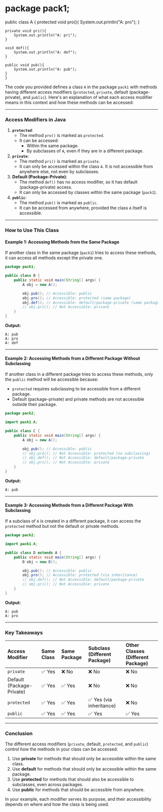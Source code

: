# package pack1;

public class A {
protected void pro(){
System.out.println("A: pro");
}

    private void pri(){
        System.out.println("A: pri");
    }
    
    void def(){
        System.out.println("A: def");
    }
    
    public void pub(){
        System.out.println("A: pub");
    }
    }

The code you provided defines a class `A` in the package `pack1` with methods having different access modifiers (`protected`, `private`, default (package-private), and `public`). Here's an explanation of what each access modifier means in this context and how these methods can be accessed:

---

### **Access Modifiers in Java**

1. **`protected`**:
    - The method `pro()` is marked as `protected`.
    - It can be accessed:
        - Within the same package.
        - By subclasses of `A`, even if they are in a different package.
2. **`private`**:
    - The method `pri()` is marked as `private`.
    - It can only be accessed within the class `A`. It is not accessible from anywhere else, not even by subclasses.
3. **Default (Package-Private)**:
    - The method `def()` has no access modifier, so it has default (package-private) access.
    - It can only be accessed by classes within the same package (`pack1`).
4. **`public`**:
    - The method `pub()` is marked as `public`.
    - It can be accessed from anywhere, provided the class `A` itself is accessible.

---

### **How to Use This Class**

#### Example 1: Accessing Methods from the Same Package

If another class in the same package (`pack1`) tries to access these methods, it can access all methods except the private one.

```java
package pack1;

public class B {
    public static void main(String[] args) {
        A obj = new A();

        obj.pub(); // Accessible: public
        obj.pro(); // Accessible: protected (same package)
        obj.def(); // Accessible: default/package-private (same package)
        // obj.pri(); // Not Accessible: private
    }
}
```

**Output:**

```
A: pub
A: pro
A: def
```

---

#### Example 2: Accessing Methods from a Different Package Without Subclassing

If another class in a different package tries to access these methods, only the `public` method will be accessible because:

- `protected` requires subclassing to be accessible from a different package.
- Default (package-private) and private methods are not accessible outside their package.

```java
package pack2;

import pack1.A;

public class C {
    public static void main(String[] args) {
        A obj = new A();

        obj.pub(); // Accessible: public
        // obj.pro(); // Not Accessible: protected (no subclassing)
        // obj.def(); // Not Accessible: default/package-private
        // obj.pri(); // Not Accessible: private
    }
}
```

**Output:**

```
A: pub
```

---

#### Example 3: Accessing Methods from a Different Package With Subclassing

If a subclass of `A` is created in a different package, it can access the `protected` method but not the default or private methods.

```java
package pack2;

import pack1.A;

public class D extends A {
    public static void main(String[] args) {
        D obj = new D();

        obj.pub(); // Accessible: public
        obj.pro(); // Accessible: protected (via inheritance)
        // obj.def(); // Not Accessible: default/package-private
        // obj.pri(); // Not Accessible: private
    }
}
```

**Output:**

```
A: pub
A: pro
```

---

### **Key Takeaways**

| **Access Modifier** | **Same Class** | **Same Package** | **Subclass (Different Package)** | **Other Classes (Different Package)** |
| :-- | :-- | :-- | :-- | :-- |
| `private` | ✅ Yes | ❌ No | ❌ No | ❌ No |
| Default (Package-Private) | ✅ Yes | ✅ Yes | ❌ No | ❌ No |
| `protected` | ✅ Yes | ✅ Yes | ✅ Yes (via inheritance) | ❌ No |
| `public` | ✅ Yes | ✅ Yes | ✅ Yes | ✅ Yes |

---

### **Conclusion**

The different access modifiers (`private`, default, `protected`, and `public`) control how the methods in your class can be accessed:

1. Use **private** for methods that should only be accessible within the same class.
2. Use **default** for methods that should only be accessible within the same package.
3. Use **protected** for methods that should also be accessible to subclasses, even across packages.
4. Use **public** for methods that should be accessible from anywhere.

In your example, each modifier serves its purpose, and their accessibility depends on where and how the class is being used.


